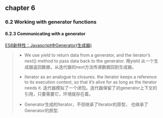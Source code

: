 ## chapter 6 ##
### 6.2 Working with generator functions ###
#### 6.2.3 Communicating with a generator ####
[ES6新特性：Javascript中Generator(生成器)](http://www.cnblogs.com/diligenceday/p/5488037.html#_label6)
>* We use yield to return data from a generator, and the iterator’s next() method to pass data back to the generator. 
> 用yield 从一个生成器返回数据，从迭代器的next方法传递数据回到生成器。
>
>* Iterator as an analogue to closures. the iterator keeps a reference to its execution context, so that it’s alive for as long as the iterator needs it.
> 迭代器模拟了一个闭包。迭代器保留了对generator上下文的引用，只要需要它，环境就存在着。
>
>* Generator生成的Iterator，不但继承了Iterator的原型， 也继承了Generator的原型.
